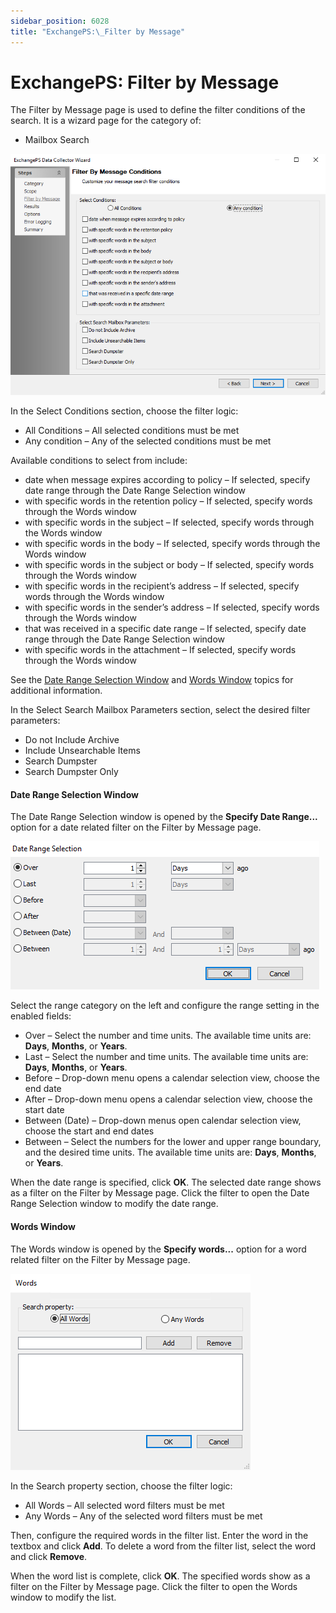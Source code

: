 ```yaml
---
sidebar_position: 6028
title: "ExchangePS:\_Filter by Message"
---
```


# ExchangePS: Filter by Message

The Filter by Message page is used to define the filter conditions of the search. It is a wizard page for the category of:

* Mailbox Search

![ExchangePS Data Collector Wizard Filter by Message Conditions page](../../../../../../../static/images/AccessAnalyzer_12.0/Content/Resources/Images/EnterpriseAuditor/Admin/DataCollector/ExchangePS/FilterMessage.png "ExchangePS Data Collector Wizard Filter by Message Conditions page")

In the Select Conditions section, choose the filter logic:

* All Conditions – All selected conditions must be met
* Any condition – Any of the selected conditions must be met

Available conditions to select from include:

* date when message expires according to policy – If selected, specify date range through the Date Range Selection window
* with specific words in the retention policy – If selected, specify words through the Words window
* with specific words in the subject – If selected, specify words through the Words window
* with specific words in the body – If selected, specify words through the Words window
* with specific words in the subject or body – If selected, specify words through the Words window
* with specific words in the recipient’s address – If selected, specify words through the Words window
* with specific words in the sender’s address – If selected, specify words through the Words window
* that was received in a specific date range – If selected, specify date range through the Date Range Selection window
* with specific words in the attachment – If selected, specify words through the Words window

See the [Date Range Selection Window](#_Date_Range_Selection "Date Range Selection Window") and [Words Window](#_Words_Window "Words Window") topics for additional information.

In the Select Search Mailbox Parameters section, select the desired filter parameters:

* Do not Include Archive
* Include Unsearchable Items
* Search Dumpster
* Search Dumpster Only

#### Date Range Selection Window

The Date Range Selection window is opened by the **Specify Date Range...** option for a date related filter on the Filter by Message page.

![Date Range Selection window](../../../../../../../static/images/AccessAnalyzer_12.0/Content/Resources/Images/EnterpriseAuditor/Admin/DataCollector/ExchangePS/DateRangeSelectionWindow.png "Date Range Selection window")

Select the range category on the left and configure the range setting in the enabled fields:

* Over – Select the number and time units. The available time units are: **Days**, **Months**, or **Years**.
* Last – Select the number and time units. The available time units are: **Days**, **Months**, or **Years**.
* Before – Drop-down menu opens a calendar selection view, choose the end date
* After – Drop-down menu opens a calendar selection view, choose the start date
* Between (Date) – Drop-down menus open calendar selection view, choose the start and end dates
* Between – Select the numbers for the lower and upper range boundary, and the desired time units. The available time units are: **Days**, **Months**, or **Years**.

When the date range is specified, click **OK**. The selected date range shows as a filter on the Filter by Message page. Click the filter to open the Date Range Selection window to modify the date range.

#### Words Window

The Words window is opened by the **Specify words...** option for a word related filter on the Filter by Message page.

![Words window](../../../../../../../static/images/AccessAnalyzer_12.0/Content/Resources/Images/EnterpriseAuditor/Admin/DataCollector/ExchangePS/WordsWindow.png "Words window")

In the Search property section, choose the filter logic:

* All Words – All selected word filters must be met
* Any Words – Any of the selected word filters must be met

Then, configure the required words in the filter list. Enter the word in the textbox and click **Add**. To delete a word from the filter list, select the word and click **Remove**.

When the word list is complete, click **OK**. The specified words show as a filter on the Filter by Message page. Click the filter to open the Words window to modify the list.